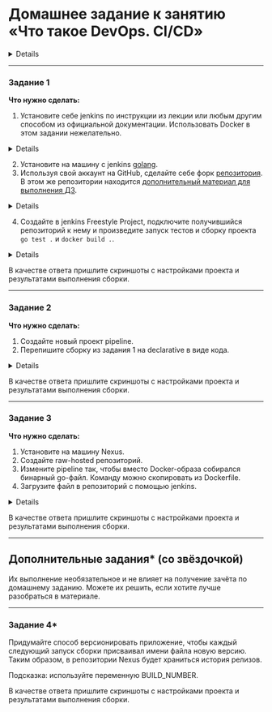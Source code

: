 # Домашнее задание к занятию «Что такое DevOps. СI/СD»

<details>

### Инструкция по выполнению домашнего задания

   1. Сделайте `fork` [репозитория c шаблоном решения](https://github.com/netology-code/sys-pattern-homework) к себе в GitHub и переименуйте его по названию или номеру занятия, например, https://github.com/имя-вашего-репозитория/gitlab-hw или https://github.com/имя-вашего-репозитория/8-03-hw.
   2. Выполните клонирование этого репозитория к себе на ПК с помощью команды `git clone`.
   3. Выполните домашнее задание и заполните у себя локально этот файл README.md:
      - впишите сверху название занятия, ваши фамилию и имя;
      - в каждом задании добавьте решение в требуемом виде — текст, код, скриншоты, ссылка.
      - для корректного добавления скриншотов используйте [инструкцию «Как вставить скриншот в шаблон с решением»](https://github.com/netology-code/sys-pattern-homework/blob/main/screen-instruction.md);
      - при оформлении используйте возможности языка разметки md. Коротко об этом можно посмотреть в [инструкции  по MarkDown](https://github.com/netology-code/sys-pattern-homework/blob/main/md-instruction.md).
   4. После завершения работы над домашним заданием сделайте коммит `git commit -m "comment"` и отправьте его на GitHub `git push origin`.
   5. Для проверки домашнего задания в личном кабинете прикрепите и отправьте ссылку на решение в виде md-файла в вашем GitHub.
   6. Любые вопросы по выполнению заданий задавайте в чате учебной группы или в разделе «Вопросы по заданию» в личном кабинете.
   
Желаем успехов в выполнении домашнего задания!

</details>

---

### Задание 1

**Что нужно сделать:**

1. Установите себе jenkins по инструкции из лекции или любым другим способом из официальной документации. Использовать Docker в этом задании нежелательно.

<details>

![image](https://github.com/Ivashka80/Netology/assets/121082757/4a00efac-355c-424d-8899-50b9be1c3b3e)

</details>

2. Установите на машину с jenkins [golang](https://golang.org/doc/install).
3. Используя свой аккаунт на GitHub, сделайте себе форк [репозитория](https://github.com/netology-code/sdvps-materials.git). В этом же репозитории находится [дополнительный материал для выполнения ДЗ](https://github.com/netology-code/sdvps-materials/blob/main/CICD/8.2-hw.md).

<details>

![image](https://github.com/Ivashka80/Netology/assets/121082757/fde13719-f1f5-48f2-a62b-ab98f08b6178)

</details>

4. Создайте в jenkins Freestyle Project, подключите получившийся репозиторий к нему и произведите запуск тестов и сборку проекта ```go test .``` и  ```docker build .```.

<details>

![image](https://github.com/Ivashka80/Netology/assets/121082757/8cdd9211-0375-460e-90e0-fb8c620a465d)

![image](https://github.com/Ivashka80/Netology/assets/121082757/f1df962f-7e35-4248-90ee-4744ab07c755)

![image](https://github.com/Ivashka80/Netology/assets/121082757/b8da4493-9103-43c5-ace0-dab1b0e538ab)

</details>

В качестве ответа пришлите скриншоты с настройками проекта и результатами выполнения сборки.

---

### Задание 2

**Что нужно сделать:**

1. Создайте новый проект pipeline.
2. Перепишите сборку из задания 1 на declarative в виде кода.

<details>

![image](https://github.com/Ivashka80/Netology/assets/121082757/a3542875-fae4-40e9-98b2-18ba96a2c3fa)

![image](https://github.com/Ivashka80/Netology/assets/121082757/61ffbae6-5406-44ae-abde-12c0eca8859d)

</details>

В качестве ответа пришлите скриншоты с настройками проекта и результатами выполнения сборки.

---

### Задание 3

**Что нужно сделать:**

1. Установите на машину Nexus.
2. Создайте raw-hosted репозиторий.
3. Измените pipeline так, чтобы вместо Docker-образа собирался бинарный go-файл. Команду можно скопировать из Dockerfile.
4. Загрузите файл в репозиторий с помощью jenkins.

<details>

![image](https://github.com/Ivashka80/Netology/assets/121082757/d16548a5-9141-4134-a294-e6c9a79d5c67)
   
![image](https://github.com/Ivashka80/Netology/assets/121082757/a6904396-d177-41a1-859d-29596a3a453c)

![image](https://github.com/Ivashka80/Netology/assets/121082757/5727bb58-c641-4d84-88b3-d7f0d49f3018)

![image](https://github.com/Ivashka80/Netology/assets/121082757/2c6d2586-b311-4b9b-b650-ddf41e538999)

</details>



В качестве ответа пришлите скриншоты с настройками проекта и результатами выполнения сборки.

---
## Дополнительные задания* (со звёздочкой)

Их выполнение необязательное и не влияет на получение зачёта по домашнему заданию. Можете их решить, если хотите лучше разобраться в материале.

---

### Задание 4*

Придумайте способ версионировать приложение, чтобы каждый следующий запуск сборки присваивал имени файла новую версию. Таким образом, в репозитории Nexus будет храниться история релизов.

Подсказка: используйте переменную BUILD_NUMBER.

В качестве ответа пришлите скриншоты с настройками проекта и результатами выполнения сборки.
